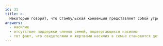 ```yaml
---
id: 31
title: >-
  Некоторые говорят, что Стамбульская конвенция представляет собой угрозу для семей. Реальная угроза семьям это –
answers:
  - насилие
  - отсутствие поддержки членов семей, подвергающихся насилию
  - тот факт, что свидетелями и жертвами насилия в семье становятся дети
---
```

